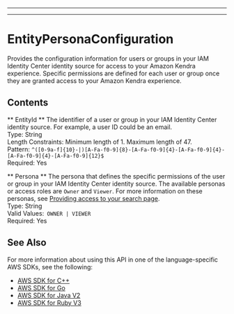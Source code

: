 --------

--------

# EntityPersonaConfiguration<a name="API_EntityPersonaConfiguration"></a>

Provides the configuration information for users or groups in your IAM Identity Center identity source for access to your Amazon Kendra experience\. Specific permissions are defined for each user or group once they are granted access to your Amazon Kendra experience\.

## Contents<a name="API_EntityPersonaConfiguration_Contents"></a>

 ** EntityId **   <a name="Kendra-Type-EntityPersonaConfiguration-EntityId"></a>
The identifier of a user or group in your IAM Identity Center identity source\. For example, a user ID could be an email\.  
Type: String  
Length Constraints: Minimum length of 1\. Maximum length of 47\.  
Pattern: `^([0-9a-f]{10}-|)[A-Fa-f0-9]{8}-[A-Fa-f0-9]{4}-[A-Fa-f0-9]{4}-[A-Fa-f0-9]{4}-[A-Fa-f0-9]{12}$`   
Required: Yes

 ** Persona **   <a name="Kendra-Type-EntityPersonaConfiguration-Persona"></a>
The persona that defines the specific permissions of the user or group in your IAM Identity Center identity source\. The available personas or access roles are `Owner` and `Viewer`\. For more information on these personas, see [Providing access to your search page](https://docs.aws.amazon.com/kendra/latest/dg/deploying-search-experience-no-code.html#access-search-experience)\.  
Type: String  
Valid Values:` OWNER | VIEWER`   
Required: Yes

## See Also<a name="API_EntityPersonaConfiguration_SeeAlso"></a>

For more information about using this API in one of the language\-specific AWS SDKs, see the following:
+  [AWS SDK for C\+\+](https://docs.aws.amazon.com/goto/SdkForCpp/kendra-2019-02-03/EntityPersonaConfiguration) 
+  [AWS SDK for Go](https://docs.aws.amazon.com/goto/SdkForGoV1/kendra-2019-02-03/EntityPersonaConfiguration) 
+  [AWS SDK for Java V2](https://docs.aws.amazon.com/goto/SdkForJavaV2/kendra-2019-02-03/EntityPersonaConfiguration) 
+  [AWS SDK for Ruby V3](https://docs.aws.amazon.com/goto/SdkForRubyV3/kendra-2019-02-03/EntityPersonaConfiguration) 
